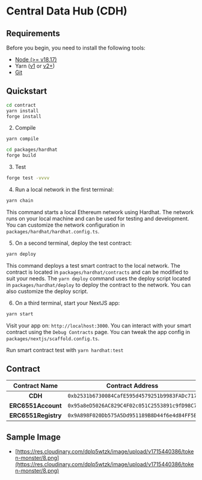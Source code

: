 # Central Data Hub (CDH)

## Requirements

Before you begin, you need to install the following tools:

- [Node (>= v18.17)](https://nodejs.org/en/download/)
- Yarn ([v1](https://classic.yarnpkg.com/en/docs/install/) or [v2+](https://yarnpkg.com/getting-started/install))
- [Git](https://git-scm.com/downloads)

## Quickstart

```bash
cd contract
yarn install
forge install
```

2. Compile

```bash
yarn compile
```

```bash
cd packages/hardhat
forge build
```

3. Test

```bash
forge test -vvvv
```

4. Run a local network in the first terminal:

```bash
yarn chain
```

This command starts a local Ethereum network using Hardhat. The network runs on your local machine and can be used for testing and development. You can customize the network configuration in `packages/hardhat/hardhat.config.ts`.

5. On a second terminal, deploy the test contract:

```bash
yarn deploy
```

This command deploys a test smart contract to the local network. The contract is located in `packages/hardhat/contracts` and can be modified to suit your needs. The `yarn deploy` command uses the deploy script located in `packages/hardhat/deploy` to deploy the contract to the network. You can also customize the deploy script.

6. On a third terminal, start your NextJS app:

```bash
yarn start
```

Visit your app on: `http://localhost:3000`. You can interact with your smart contract using the `Debug Contracts` page. You can tweak the app config in `packages/nextjs/scaffold.config.ts`.

Run smart contract test with `yarn hardhat:test`

## Contract

| Contract Name |               Contract Address               | Explorer |
| :-----------: | :------------------------------------------: | :------: |
|    **CDH**    | `0xb2531b6730084CafE595d4579251b9983FADc717` | https://testnet.crossvaluescan.com/address/0xb2531b6730084CafE595d4579251b9983FADc717 |
|    **ERC6551Account**    | `0x95a8eD5026AC829C4F02c051C2553891c9fD98C7` | https://testnet.crossvaluescan.com/address/0x95a8eD5026AC829C4F02c051C2553891c9fD98C7 |
|    **ERC6551Registry**    | `0x9A898F020Db575A5Dd951189B8D44f6e4d84FF5B` | https://testnet.crossvaluescan.com/address/0x9A898F020Db575A5Dd951189B8D44f6e4d84FF5B |

## Sample Image

- [https://res.cloudinary.com/dplp5wtzk/image/upload/v1715440386/token-monster/8.png](https://res.cloudinary.com/dplp5wtzk/image/upload/v1715440386/token-monster/8.png)

